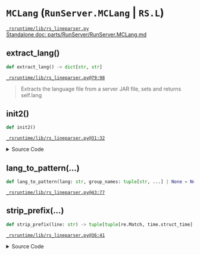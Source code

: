 # `MCLang` (`RunServer.MCLang` | `RS.L`)
[`_rsruntime/lib/rs_lineparser.py`](/_rsruntime/lib/rs_lineparser.py "Source")  
[Standalone doc: parts/RunServer/RunServer.MCLang.md](RunServer.MCLang)  

## extract_lang()
```python
def extract_lang() -> dict[str, str]
```

[`_rsruntime/lib/rs_lineparser.py@79:98`](/_rsruntime/lib/rs_lineparser.py#L79)
> Extracts the language file from a server JAR file, sets and returns self.lang

## init2()
```python
def init2()
```

[`_rsruntime/lib/rs_lineparser.py@31:32`](/_rsruntime/lib/rs_lineparser.py#L31)

<details>
<summary>Source Code</summary>

```python
def init2(self):
    self.extract_lang()
```
</details>

> <no doc>

## lang_to_pattern(...)
```python
def lang_to_pattern(lang: str, group_names: tuple[str, ...] | None = None, prefix_suffix: str = '^{}$') -> Pattern
```

[`_rsruntime/lib/rs_lineparser.py@43:77`](/_rsruntime/lib/rs_lineparser.py#L43)
> <no doc>

## strip_prefix(...)
```python
def strip_prefix(line: str) -> tuple[tuple[re.Match, time.struct_time] | None, str]
```

[`_rsruntime/lib/rs_lineparser.py@36:41`](/_rsruntime/lib/rs_lineparser.py#L36)

<details>
<summary>Source Code</summary>

```python
def strip_prefix(self, line: str) -> tuple[tuple[re.Match, time.struct_time] | None, str]:
    line = line.strip()
    if (m := self.prefix.fullmatch(line)) is not None:
        # almost as bad as my first idea: `time.strptime(f'{m.time}|{time.strftime("%x")}', '%H:%M:%S|%x')`
        return ((m, time.struct_time(time.localtime()[:3] + time.strptime(m.group('time'), '%H:%M:%S')[3:6] + time.localtime()[6:])), m.group('line'))
    return (None, line)
```
</details>

> <no doc>